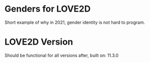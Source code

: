 # Genders for LOVE2D
Short example of why in 2021, gender identity is not hard to program.

# LOVE2D Version 
Should be functional for all versions after, built on: 11.3.0

